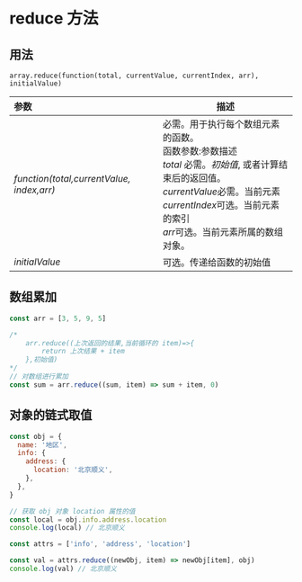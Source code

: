 # reduce 方法

## 用法

`array.reduce(function(total, currentValue, currentIndex, arr), initialValue)`

| 参数                                      | 描述                                                                                                                                                                                                                                |
| :---------------------------------------- | ----------------------------------------------------------------------------------------------------------------------------------------------------------------------------------------------------------------------------------- |
| _function(total,currentValue, index,arr)_ | 必需。用于执行每个数组元素的函数。<br /> 函数参数:参数描述<br />_total_ 必需。_初始值_, 或者计算结束后的返回值。<br />*currentValue*必需。当前元素<br />*currentIndex*可选。当前元素的索引<br />*arr*可选。当前元素所属的数组对象。 |
| _initialValue_                            | 可选。传递给函数的初始值                                                                                                                                                                                                            |

## 数组累加

```js
const arr = [3, 5, 9, 5]

/*
	arr.reduce((上次返回的结果,当前循环的 item)=>{
		return 上次结果 + item
	},初始值)
*/
// 对数组进行累加
const sum = arr.reduce((sum, item) => sum + item, 0)
```

## 对象的链式取值

```js
const obj = {
  name: '地区',
  info: {
    address: {
      location: '北京顺义',
    },
  },
}

// 获取 obj 对象 location 属性的值
const local = obj.info.address.location
console.log(local) // 北京顺义

const attrs = ['info', 'address', 'location']

const val = attrs.reduce((newObj, item) => newObj[item], obj)
console.log(val) // 北京顺义
```
